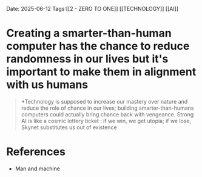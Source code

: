 Date: 2025-06-12
Tags:[[2 - ZERO TO ONE]] [[TECHNOLOGY]] [[AI]] 

# Creating a smarter-than-human computer has the chance to reduce randomness in our lives but it's important to make them in alignment with us humans

>*Technology is supposed to increase our mastery over nature and reduce the role of chance in our lives; building smarter-than-humans computers could actually bring chance back with vengeance. Strong AI is like a cosmic lottery ticket : if we win, we get utopia; if we lose, Skynet substitutes us out of existence 
# References 
 - Man and machine